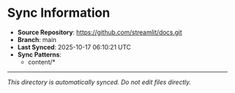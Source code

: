 # Sync Information

- **Source Repository**: https://github.com/streamlit/docs.git
- **Branch**: main
- **Last Synced**: 2025-10-17 06:10:21 UTC
- **Sync Patterns**:
  - content/*

---
*This directory is automatically synced. Do not edit files directly.*
